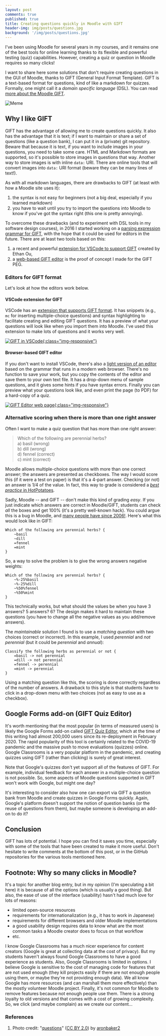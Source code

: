 ```yaml
---
layout: post
comments: true
published: true
title: Creating questions quickly in Moodle with GIFT
header-img: img/posts/questions.jpg
background: '/img/posts/questions.jpg'
---
```

I've been using Moodle for several years in my courses, and it remains one of the best tools for online learning thanks to its flexible and powerful testing (quiz) capabilities. 
However, creating a quiz or question in Moodle requires so many clicks!

I want to share here some solutions that don't require creating questions in the GUI of Moodle, thanks to GIFT (General Input Format Template). 
GIFT is a text-based format for questions, kind of like a markdown for quizzes. 
Formally, one might call it a *domain specific language* (DSL).
You can read [more about the Moodle GIFT](https://docs.moodle.org/en/GIFT_format).

![Meme](https://www.plantuml.com/plantuml/svg/ZP5RQy9048NVyoiMN_gK2m6XY1NJc9RYhQZGbq1PDsDSifUmEz9QyRztJQWLMsZtOH_ETsRc33EqI0tkf21JaE1PHWMGA8WzMt5LKqCbkQUiAetUgIBLGXloQ03K1RUuTpKM3MUdHXTa11kw4xY2Tqm4BvK4XOIv3ynFruDMEACII68u5TxDjs6c4VxemGIrbXmyujvrNZHKMMTpDItNfW3pEpk5QCdBbYCqsiPfosR7jHR5MRBy0qWSHOs0BXwzZdVqsbYTFfTbRujOzyAG2UxceI_usb2p3vYM8PUq1FjQXHL0xRiJI9yP_QRyYtZ--hpMFsr-t0rgLHwQczv5GVSuoDKuovvpbIQJQQxwfnLwjz4WcOsSDdbAnsIIBPTaDV-2iQFf8ajM6PdE5rc7K4iIRmYgS9V-1000 "Meme")

## Why I like GIFT

GIFT has the advantage of allowing me to create questions quickly. 
It also has the advantage that it is text; if I want to maintain or share a set of questions (like a question bank), I can put it in a (private) git repository.
Beware that because it is text, if you want to include images in your questions, you need to take some care. 
HTML and Markdown formats are supported, so it's possible to store images in questions that way.
Another way to store images is with inline `data:` URI. 
There are online tools that will convert images into `data:` URI format (beware they can be many lines of text!). 

As with all markdown languages, there are drawbacks to GIFT (at least with how a Moodle site uses it):

1. the syntax is not easy for beginners (not a big deal, especially if you learned markdown)
2. you have to wait until you try to import the questions into Moodle to know if you've got the syntax right (this one is pretty annoying). 

To overcome these drawbacks (and to experiment with DSL tools in my software design courses), in 2016 I started working on a [parsing expression grammar for GIFT](https://github.com/fuhrmanator/GIFT-grammar-PEG.js), with the hope that it could be used for editors in the future. 
There are at least two tools based on this: 

1. a recent and powerful [extension for VSCode to support GIFT](https://marketplace.visualstudio.com/items?itemName=ethan-ou.vscode-gift-pack&ssr=false#overview) created by Ethan Ou,
2. a [web-based GIFT editor](https://fuhrmanator.github.io/GIFT-grammar-PEG.js/editor/editor.html) is the proof of concept I made for the GIFT PEG.

### Editors for GIFT format

Let's look at how the editors work below.

#### VSCode extension for GIFT

VSCode has an [extension that supports GIFT format](https://marketplace.visualstudio.com/items?itemName=ethan-ou.vscode-gift-pack&ssr=false#overview). 
It has snippets (e.g., `mc` for inserting multiple-choice questions) and syntax highlighting to facilitate creating and editing GIFT questions. 
It has a preview of what your questions will look like when you import them into Moodle. 
I've used this extension to make lots of questions and it works very well.

[![GIFT in VSCode]({{site.baseurl}}/img/posts/GIFT_VSCode.gif){:class="img-responsive"}]({{site.baseurl}}/img/posts/GIFT_VSCode.gif)

#### Browser-based GIFT editor

If you don't want to install VSCode, there's also a [light version of an editor](https://fuhrmanator.github.io/GIFT-grammar-PEG.js/docs/editor/editor.html) based on the grammar that runs in a modern web browser. 
There's no function to save your work, but you copy the contents of the editor and save them to your own text file. 
It has a drop-down menu of sample questions, and it gives some hints if you have syntax errors. Finally you can preview what your questions look like, and even print the page (to PDF) for a hard-copy of a quiz.

[![GIFT Editor web page]({{site.baseurl}}/img/posts/GIFT_Web.gif){:class="img-responsive"}]({{site.baseurl}}/img/posts/GIFT_Web.gif)

### Alternative scoring when there is more than one right answer

Often I want to make a quiz question that has more than one right answer:

> Which of the following are perennial herbs?  
>  a) basil (wrong)  
>  b) dill (wrong)  
>  d) fennel (correct)  
>  c) mint (correct)

Moodle allows multiple-choice questions with more than one correct answer; the answers are presented as checkboxes. The way I would score this (if it were a test on paper) is that it's a 4-part answer. Checking (or not) an answer is 1/4 of the value. In fact, this way to grade is considered a [*best practice* in HotPotatoes](http://hotpot.uvic.ca/howto/msquestion.htm). 

Sadly, Moodle -- and GIFT -- don't make this kind of grading *easy*. 
If you just indicate which answers are correct in Moodle/GIFT, students can check *all* the boxes and get 100% (it's a pretty well-known hack). 
You could argue this is a bug in Moodle, and [many people have since 2006!](https://moodle.org/mod/forum/discuss.php?d=39785). 
Here's what this would look like in GIFT:

```
Which of the following are perennial herbs? {
    ~basil
    ~dill
    =fennel
    =mint
}
```

So, a way to solve the problem is to give the wrong answers negative weights: 

```
Which of the following are perennial herbs? {
    ~%-25%basil
    ~%-25%dill
    ~%50%fennel
    ~%50%mint
}
```

This technically works, but what should the values be when you have 3 answers? 5 answers? 6? 
The design makes it hard to maintain these questions (you have to change all the negative values as you add/remove answers).

The *maintainable* solution I found is to use a *matching question* with two choices (correct or incorrect). 
In this example, I used *perennial* and *not perennial* (but it could be *perennial* and *annual*):
```
Classify the following herbs as perennial or not {
    =basil -> not perennial
    =dill -> not perennial
    =fennel -> perennial
    =mint -> perennial
}
```

Using a matching question like this, the scoring is done correctly regardless of the number of answers. 
A drawback to this style is that students have to click in a drop-down menu with two choices (not as easy to use as a checkbox).

## Google Forms add-on (GIFT Quiz Editor)

It's worth mentioning that the most popular (in terms of measured users) is likely the Google Forms add-on called [GIFT Quiz Editor](https://gsuite.google.com/marketplace/app/gift_quiz_editor/1038395345285), which at the time of this writing had almost 200,000 users since its re-deployment in February 2020.
The rapid popularity of this tool is certainly related to the COVID-19 pandemic and the massive push to move evaluations (quizzes) online. 
Google Classrooms is a very popular platform in the pandemic, and creating quizzes using GIFT (rather than clicking) is surely of great interest.

Note that Google's quizzes don't yet support all of the features of GIFT. 
For example, individual feedback for each answer in a multiple-choice question is not possible.
So, some aspects of Moodle questions supported in GIFT won't work with Google, but might one day?

It's interesting to consider also how one can export via GIFT a question bank from Moodle and create quizzes in Google Forms quickly. 
Again, Google's platform doesn't support the notion of question banks (or the reuse of questions from them), but maybe someone is developing an add-on to do it?

## Conclusion

GIFT has lots of potential. 
I hope you can find it saves you time, especially with some of the tools that have been created to make it more useful.
Don't hesitate to write comments at the bottom of this post, or in the GitHub repositories for the various tools mentioned here.

## Footnote: Why so many clicks in Moodle?

It's a topic for another blog entry, but in my opinion (I'm speculating a bit here) it is because of all the options (which is usually a good thing). 
But also, the ease of use of the interface (usability) hasn't had much love for lots of reasons: 

- limited open-source resources
- requirements for internationalization (e.g., it has to work in Japanese)
- requirements for different browsers and older Moodle implementations
- a good usability design requires data to know what are the most common tasks a Moodle creator does to focus on that workflow
- etc. 

I know Google Classrooms has a much nicer experience for content creators (Google is great at collecting data at the cost of privacy).
But my students haven't always found Google Classrooms to have a good experience as students.
Also, Google Classrooms is limited in options. 
I believe Google is sensitive to the cost of managing code for features that are not used enough (they kill projects easily if there are not enough people using them, or maybe they're not providing enough data). 
We all know Google has more resources (and can marshall them more effectively) than the mostly volunteer Moodle project. 
Finally, it's not common for Moodle to remove features because not enough people use them. 
There is a strong loyalty to old versions and that comes with a cost of growing complexity.
So, we click (and maybe complain) as we create our content...

### References

1. Photo credit: "[questions](https://www.flickr.com/photos/144152028@N08/33888154296/)" ([CC BY 2.0](https://creativecommons.org/licenses/by/2.0/)) by [aronbaker2](https://www.flickr.com/people/144152028@N08/)